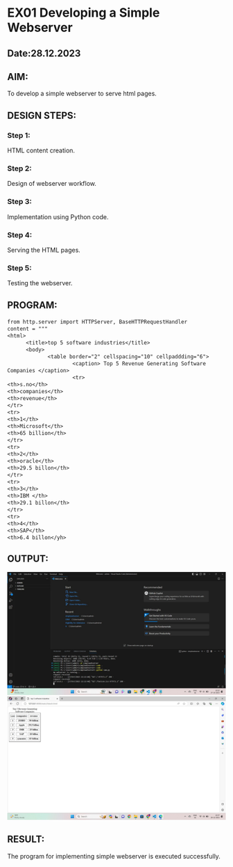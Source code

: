 # EX01 Developing a Simple Webserver
## Date:28.12.2023

## AIM:
To develop a simple webserver to serve html pages.

## DESIGN STEPS:
### Step 1: 
HTML content creation.

### Step 2:
Design of webserver workflow.

### Step 3:
Implementation using Python code.

### Step 4:
Serving the HTML pages.

### Step 5:
Testing the webserver.

## PROGRAM:

```
from http.server import HTTPServer, BaseHTTPRequestHandler
content = """
<html>
      <title>top 5 software industries</title>
      <body>
             <table border="2" cellspacing="10" cellpaddding="6">
                     <caption> Top 5 Revenue Generating Software Companies </caption>
                     <tr>
<th>s.no</th>
<th>companies</th>
<th>revenue</th> 
</tr>  
<tr> 
<th>1</th>
<th>Microsoft</th>
<th>65 billion</th>
</tr>
<tr>
<th>2</th>
<th>oracle</th>
<th>29.5 billon</th>
</tr>
<tr>
<th>3</th>
<th>IBM </th>
<th>29.1 billon</th>
</tr>
<tr>
<th>4</th>
<th>SAP</th>
<th>6.4 billon</yh>
```

## OUTPUT:
![Alt text](simplewebserver.jpg)
![Alt text](simplewebserver1.jpg)
## RESULT:
The program for implementing simple webserver is executed successfully.

